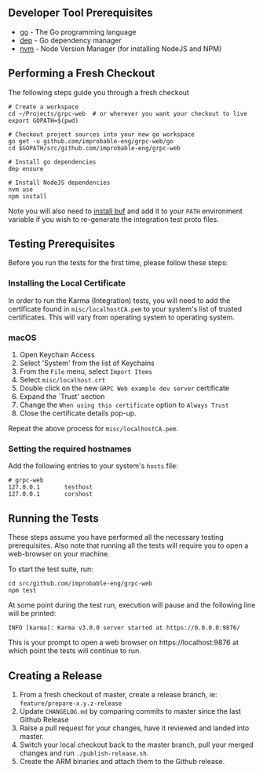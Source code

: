 ## Developer Tool Prerequisites
* [go](https://golang.org/doc/install) - The Go programming language
* [dep](https://golang.github.io/dep/docs/installation.html) - Go dependency manager
* [nvm](https://github.com/creationix/nvm#installation) - Node Version Manager (for installing NodeJS and NPM)

## Performing a Fresh Checkout
The following steps guide you through a fresh checkout

```
# Create a workspace
cd ~/Projects/grpc-web  # or wherever you want your checkout to live
export GOPATH=$(pwd)

# Checkout project sources into your new go workspace
go get -u github.com/improbable-eng/grpc-web/go
cd $GOPATH/src/github.com/improbable-eng/grpc-web

# Install go dependencies
dep ensure

# Install NodeJS dependencies
nvm use
npm install
```

Note you will also need to [install buf](https://github.com/bufbuild/buf) and add it to your `PATH` environment variable if you wish to re-generate the integration test proto files.

## Testing Prerequisites
Before you run the tests for the first time, please follow these steps:

### Installing the Local Certificate
In order to run the Karma (Integration) tests, you will need to add the certificate found in `misc/localhostCA.pem` to your system's list of trusted certificates. This will vary from operating system to operating system.

### macOS
1. Open Keychain Access
2. Select 'System' from the list of Keychains
3. From the `File` menu, select `Import Items`
4. Select `misc/localhost.crt`
5. Double click on the new `GRPC Web example dev server` certificate
6. Expand the `Trust' section
7. Change the `When using this certificate` option to `Always Trust`
8. Close the certificate details pop-up.

Repeat the above process for `misc/localhostCA.pem`.

### Setting the required hostnames
Add the following entries to your system's `hosts` file:

```
# grpc-web
127.0.0.1       testhost
127.0.0.1       corshost
```

## Running the Tests
These steps assume you have performed all the necessary testing prerequisites. Also note that running all the tests will require you to open a web-browser on your machine.

To start the test suite, run:

```
cd src/github.com/improbable-eng/grpc-web
npm test
```

At some point during the test run, execution will pause and the following line will be printed:

```
INFO [karma]: Karma v3.0.0 server started at https://0.0.0.0:9876/
```

This is your prompt to open a web browser on https://localhost:9876 at which point the tests will continue to run.

## Creating a Release
1. From a fresh checkout of master, create a release branch, ie: `feature/prepare-x.y.z-release`
2. Update `CHANGELOG.md` by comparing commits to master since the last Github Release
3. Raise a pull request for your changes, have it reviewed and landed into master.
4. Switch your local checkout back to the master branch, pull your merged changes and run `./publish-release.sh`.
5. Create the ARM binaries and attach them to the Github release.
